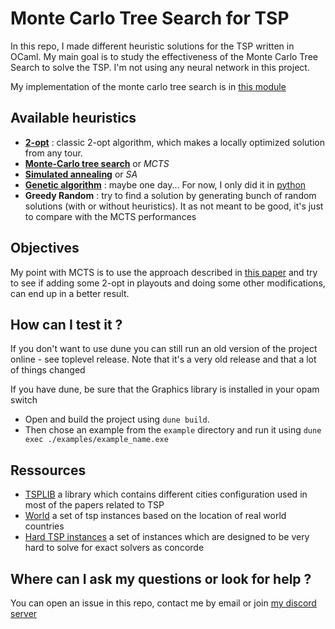 # Monte Carlo Tree Search for TSP

In this repo, I made different heuristic solutions for the TSP written in OCaml. My main goal is to study the effectiveness of the Monte Carlo Tree Search to solve the TSP. I'm not using any neural network in this project.

My implementation of the monte carlo tree search is in [this module](tsp_solvers/MCTS.ml) 

## Available heuristics

- [**2-opt**](https://en.wikipedia.org/wiki/2-opt) : classic 2-opt algorithm, which makes a locally optimized solution
  from any tour.
- [**Monte-Carlo tree search**](https://en.wikipedia.org/wiki/Monte_Carlo_tree_search) or *MCTS*
- [**Simulated annealing**](http://rbanchs.com/documents/THFEL_PR15.pdf) or *SA*
- [**Genetic algorithm**](https://en.wikipedia.org/wiki/Genetic_algorithm) : maybe one day... For now, I only did it in
  [python](https://github.com/Butanium/Genetic_algorithm_for_TSP_python)
- **Greedy Random** : try to find a solution by generating bunch of random solutions (with or without heuristics). It as not meant to be good, it's just to compare with the MCTS performances

## Objectives

My point with MCTS is to use the approach described
in [this paper](http://sasimi.jp/new/sasimi2016/files/archive/pdf/p352_R4-14.pdf) and try to see if adding some 2-opt in
playouts and doing some other modifications, can end up in a better result.

## How can I test it ?

If you don't want to use dune you can still run an old version of the project online - see toplevel release. Note that it's a very old release and that a lot of things changed

If you have dune, be sure that the Graphics library is installed in your opam switch

- Open and build the project using `dune build`.
- Then chose an example from the `example` directory and run it using `dune exec ./examples/example_name.exe`

## Ressources

- [TSPLIB](http://comopt.ifi.uni-heidelberg.de/software/TSPLIB95/tsp/) a library which contains different cities
configuration used in most of the papers related to TSP
- [World](http://www.math.uwaterloo.ca/tsp/world/countries.html) a set of tsp instances based on the location of real world countries
- [Hard TSP instances](http://www.or.uni-bonn.de/~hougardy/HardTSPInstances.html) a set of instances which are designed to be very hard to solve for exact solvers as concorde

## Where can I ask my questions or look for help ?

You can open an issue in this repo, contact me by email or join [my discord server](https://discord.com/invite/DWRJxA5yHB)
